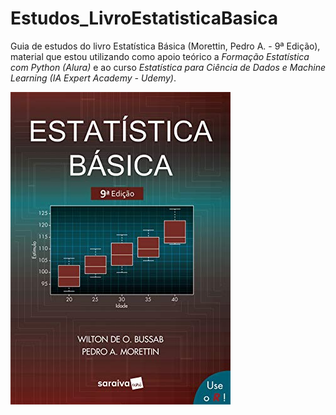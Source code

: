 # Estudos_LivroEstatisticaBasica
Guia de estudos do livro Estatística Básica (Morettin, Pedro A. - 9ª Edição), material que estou utilizando como apoio teórico a <i>Formação Estatística com Python (Alura)</i> e ao curso <i>Estatística para Ciência de Dados e Machine Learning (IA Expert Academy - Udemy)</i>.

![Screenshot](LivroEstatisticaBasico.jpg)

